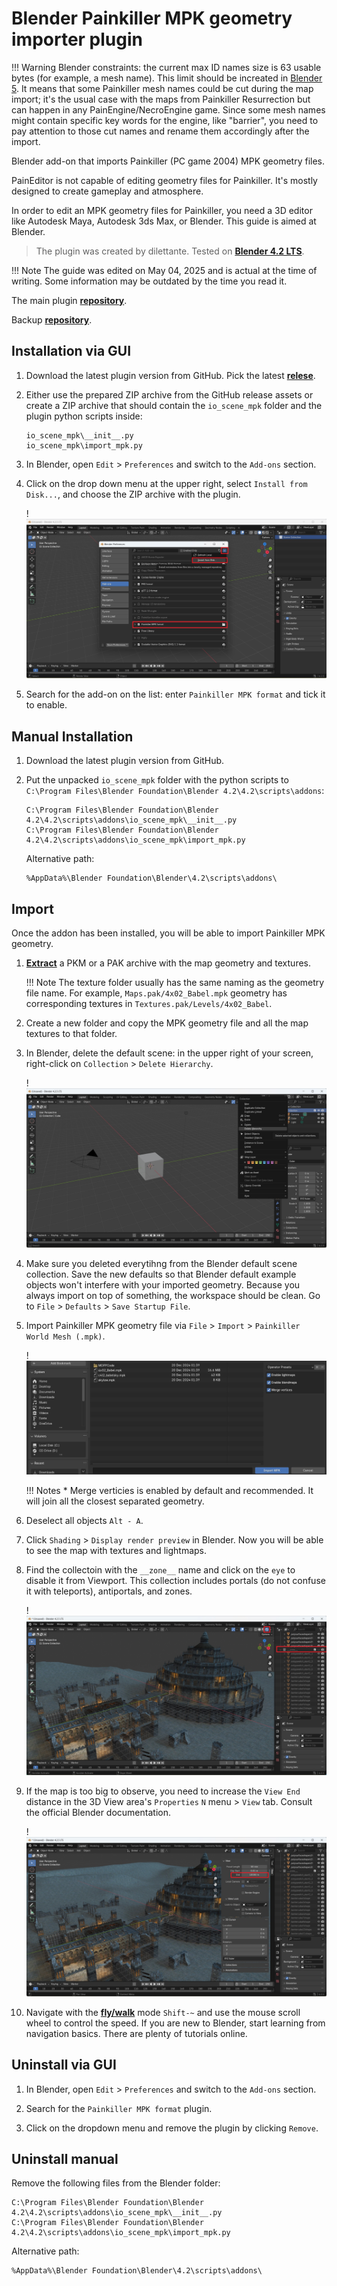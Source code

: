 # Blender Painkiller MPK geometry importer plugin

!!! Warning
    Blender constraints: the current max ID names size is 63 usable bytes (for example, a mesh name). This limit should be increated in [Blender 5](https://projects.blender.org/blender/blender/issues/137608).
    It means that some Painkiller mesh names could be cut during the map import; it's the usual case with the maps from Painkiller Resurrection but can happen in any PainEngine/NecroEngine game. Since some mesh names might contain specific key words for the engine, like "barrier", you need to pay attention to those cut names and rename them accordingly after the import.

Blender add-on that imports Painkiller (PC game 2004) MPK geometry files.

PainEditor is not capable of editing geometry files for Painkiller. It's mostly designed to create gameplay and atmosphere.

In order to edit an MPK geometry files for Painkiller, you need a 3D editor like Autodesk Maya, Autodesk 3ds Max, or Blender. This guide is aimed at Blender.

> The plugin was created by dilettante. Tested on [**Blender 4.2 LTS**](https://www.blender.org/download/lts/4-2/).

!!! Note
    The guide was edited on May 04, 2025 and is actual at the time of writing. Some information may be outdated by the time you read it.

The main plugin [**repository**](https://github.com/max-ego/PK_tools).

Backup [**repository**](https://github.com/t3r6/PK_tools).

## Installation via GUI

1. Download the latest plugin version from GitHub. Pick the latest [**relese**](https://github.com/max-ego/PK_tools/releases).

2. Either use the prepared ZIP archive from the GitHub release assets or create a ZIP archive that should contain the `io_scene_mpk` folder and the plugin python scripts inside:

    ```
    io_scene_mpk\__init__.py
    io_scene_mpk\import_mpk.py
    ```

3. In Blender, open `Edit` > `Preferences` and switch to the `Add-ons` section.

4. Click on the drop down menu at the upper right, select `Install from Disk...`, and choose the ZIP archive with the plugin.

    !![Blender Plugin Installation](../../../img/blender/blender-plugin-001.jpg "Blender Plugin Installation")

5. Search for the add-on on the list: enter `Painkiller MPK format` and tick it to enable.

## Manual Installation

1. Download the latest plugin version from GitHub.

2. Put the unpacked `io_scene_mpk` folder with the python scripts to `C:\Program Files\Blender Foundation\Blender 4.2\4.2\scripts\addons`:

    ```
    C:\Program Files\Blender Foundation\Blender 4.2\4.2\scripts\addons\io_scene_mpk\__init__.py
    C:\Program Files\Blender Foundation\Blender 4.2\4.2\scripts\addons\io_scene_mpk\import_mpk.py
    ```

    Alternative path:

    ```
    %AppData%\Blender Foundation\Blender\4.2\scripts\addons\
    ```

## Import

Once the addon has been installed, you will be able to import Painkiller MPK geometry.

1. [**Extract**](../modding/pk-unpack.md) a PKM or a PAK archive with the map geometry and textures.

    !!! Note
        The texture folder usually has the same naming as the geometry file name. For example, `Maps.pak/4x02_Babel.mpk` geometry has corresponding textures in `Textures.pak/Levels/4x02_Babel`.

2. Create a new folder and copy the MPK geometry file and all the map textures to that folder.

3. In Blender, delete the default scene: in the upper right of your screen, right-click on `Collection` > `Delete Hierarchy`.

    !![Blender Delete Collection](../../../img/blender/blender-collection-001.jpg "Blender Delete Collection")

4. Make sure you deleted everytihng from the Blender default scene collection. Save the new defaults so that Blender default example objects won't interfere with your imported geometry. Because you always import on top of something, the workspace should be clean. Go to `File` > `Defaults` > `Save Startup File`.

5. Import Painkiller MPK geometry file via `File` > `Import` > `Painkiller World Mesh (.mpk)`.

    !![Blender Plugin Options](../../../img/blender/blender-import-001.jpg "Blender Plugin Options")

    !!! Notes
        * Merge verticies is enabled by default and recommended. It will join all the closest separated geometry.

6. Deselect all objects `Alt - A`.

7. Click `Shading` > `Display render preview` in Blender. Now you will be able to see the map with textures and lightmaps.

8. Find the collectoin with the `__zone__` name and click on the `eye` to disable it from Viewport. This collection includes portals (do not confuse it with teleports), antiportals, and zones.

    !![Blender Shading View](../../../img/blender/blender-import-002.jpg "Blender Shading View")

9. If the map is too big to observe, you need to increase the `View End` distance in the 3D View area's `Properties` `N` menu > `View` tab. Consult the official Blender documentation.

    !![Blender View](../../../img/blender/blender-view-001.jpg "Blender View")

10. Navigate with the [**fly/walk**](https://docs.blender.org/manual/en/latest/editors/3dview/navigate/walk_fly.html) mode `Shift-~` and use the mouse scroll wheel to control the speed. If you are new to Blender, start learning from navigation basics. There are plenty of tutorials online.

## Uninstall via GUI

1. In Blender, open `Edit` > `Preferences` and switch to the `Add-ons` section.

2. Search for the `Painkiller MPK format` plugin.

3. Click on the dropdown menu and remove the plugin by clicking `Remove`.

## Uninstall manual

Remove the following files from the Blender folder:

```
C:\Program Files\Blender Foundation\Blender 4.2\4.2\scripts\addons\io_scene_mpk\__init__.py
C:\Program Files\Blender Foundation\Blender 4.2\4.2\scripts\addons\io_scene_mpk\import_mpk.py
```

Alternative path:

```
%AppData%\Blender Foundation\Blender\4.2\scripts\addons\
```